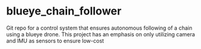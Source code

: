 # blueye_chain_follower
Git repo for a control system that ensures autonomous following of a chain using a blueye drone. This project has an emphasis on only utilizing camera and IMU as sensors to ensure low-cost 
